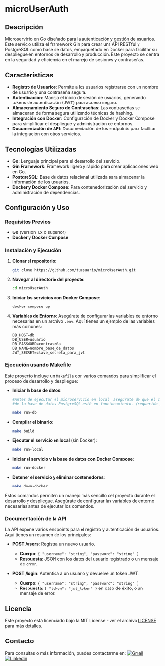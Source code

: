 
# microUserAuth

## Descripción

Microservicio en Go diseñado para la autenticación y gestión de usuarios. Este servicio utiliza el framework Gin para crear una API RESTful y PostgreSQL como base de datos, empaquetado en Docker para facilitar su despliegue en entornos de desarrollo y producción. Este proyecto se centra en la seguridad y eficiencia en el manejo de sesiones y contraseñas.

## Características
- **Registro de Usuarios**: Permite a los usuarios registrarse con un nombre de usuario y una contraseña segura.
- **Autenticación**: Maneja el inicio de sesión de usuarios, generando tokens de autenticación (JWT) para acceso seguro.
- **Almacenamiento Seguro de Contraseñas**: Las contraseñas se almacenan de forma segura utilizando técnicas de hashing.
- **Integración con Docker**: Configuración de Docker y Docker Compose para simplificar el despliegue y administración de entornos.
- **Documentación de API**: Documentación de los endpoints para facilitar la integración con otros servicios.

## Tecnologías Utilizadas
- **Go**: Lenguaje principal para el desarrollo del servicio.
- **Gin Framework**: Framework ligero y rápido para crear aplicaciones web en Go.
- **PostgreSQL**: Base de datos relacional utilizada para almacenar la información de los usuarios.
- **Docker y Docker Compose**: Para contenedorización del servicio y administración de dependencias.

## Configuración y Uso

### Requisitos Previos
- **Go** (versión 1.x o superior)
- **Docker** y **Docker Compose**

### Instalación y Ejecución
1. **Clonar el repositorio**:

   ```bash
   git clone https://github.com/tuusuario/microUserAuth.git
   ```

2. **Navegar al directorio del proyecto**:

   ```bash
   cd microUserAuth
   ```

3. **Iniciar los servicios con Docker Compose**:

   ```bash
   docker-compose up
   ```

4. **Variables de Entorno**: Asegúrate de configurar las variables de entorno necesarias en un archivo `.env`. Aquí tienes un ejemplo de las variables más comunes:

   ```
   DB_HOST=db
   DB_USER=usuario
   DB_PASSWORD=contraseña
   DB_NAME=nombre_base_de_datos
   JWT_SECRET=clave_secreta_para_jwt
   ```

### Ejecución usando Makefile

Este proyecto incluye un `Makefile` con varios comandos para simplificar el proceso de desarrollo y despliegue:

- **Iniciar la base de datos**:

  ```bash
  #Antes de ejecutar el microservicio en local, asegúrate de que el contenedor 
  #de la base de datos PostgreSQL esté en funcionamiento. (requerido para `make run-local`)

  make run-db
  ```
  
- **Compilar el binario**:

  ```bash
  make build
  ```

- **Ejecutar el servicio en local** (sin Docker):

  ```bash
  make run-local
  ```

- **Iniciar el servicio y la base de datos con Docker Compose**:

  ```bash
  make run-docker
  ```

- **Detener el servicio y eliminar contenedores**:

  ```bash
  make down-docker
  ```

Estos comandos permiten un manejo más sencillo del proyecto durante el desarrollo y despliegue. Asegúrate de configurar las variables de entorno necesarias antes de ejecutar los comandos.

### Documentación de la API
La API expone varios endpoints para el registro y autenticación de usuarios. Aquí tienes un resumen de los principales:

- **POST /users**: Registra un nuevo usuario.
  - **Cuerpo**: `{ "username": "string", "password": "string" }`
  - **Respuesta**: JSON con los datos del usuario registrado o un mensaje de error.

- **POST /login**: Autentica a un usuario y devuelve un token JWT.
  - **Cuerpo**: `{ "username": "string", "password": "string" }`
  - **Respuesta**: `{ "token": "jwt_token" }` en caso de éxito, o un mensaje de error.

## Licencia
Este proyecto está licenciado bajo la MIT License - ver el archivo [LICENSE](LICENSE) para más detalles.

## Contacto

Para consultas o más información, puedes contactarme en:
[![Gmail](https://img.shields.io/badge/-Gmail-c14438?style=flat&logo=Gmail&logoColor=white)](mailto:marisiver25@gmail.com)
[![Linkedin](https://img.shields.io/badge/-LinkedIn-blue?style=flat&logo=Linkedin&logoColor=white)](https://www.linkedin.com/in/maria-siverio/)
